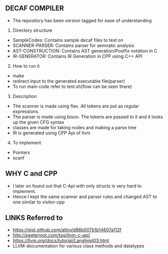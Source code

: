 DECAF COMPILER
--------------

+ The repository has been version tagged for ease of understanding

1. Directory structure
  + SampleCodes: Contains sample decaf files to test on
  + SCANNER-PARSER: Contains parser for semnatic analysis
  + AST-CONSTRUCTION: Contains AST generation/Postfix notation in C
  + IR-GENERATOR: Contains IR Generation in CPP using  C++ API

2. How to run it
  + make
  + redirect input to the generated executable file(parser)
  + To run main code refer to test.sh(flow can be seen there)

3. Description
  + The scanner is made using flex. All tokens are put as regular expressions.
  + The parser is made using bison. The tokens are passed to it and it looks up the given CFG syntax
  + classes are made for taking nodes and making a parse tree
  + IR is generated using CPP Api of llvm

4. To implement
  + Pointers
  + scanf

WHY C and CPP
-------------
+ I later on found out that C-Api with only structs is very hard to implement.
+ Hence I kept the same scanner and parser rules and changed AST to one similar to visitor-cpp

LINKS Referred to
-----------------
+ https://gist.github.com/alloy/d86b007b1b14607a112f
+ http://peeterjoot.com/tag/llvm-c-api/
+ https://llvm.org/docs/tutorial/LangImpl03.html
+ LLVM-documentation for various class methods and datatypes
